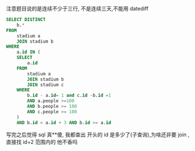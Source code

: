 注意题目说的是连续不少于三行, 不是连续三天,不能用 datediff

```sql
SELECT DISTINCT
	b.* 
FROM
	stadium a
	JOIN stadium b 
WHERE
	a.id IN (
	SELECT
		a.id 
	FROM
		stadium a
		JOIN stadium b
		JOIN stadium c 
	WHERE
		b.id - a.id= 1 and c.id -b.id =1
		AND a.people >=100 
		AND b.people >= 100 
		AND c.people >= 100 
	) 
	AND b.id < a.id + 3 AND b.id >= a.id

```
写完之后觉得 sql 真\*\*傻, 我都查出 开头的 id 是多少了(子查询),为啥还非要 join ,直接找 id+2 范围内的 他不香吗
